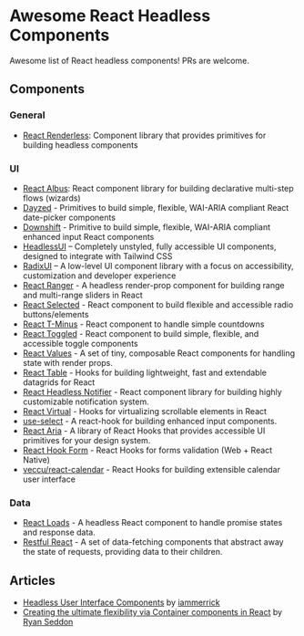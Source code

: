 # Awesome React Headless Components

Awesome list of React headless components! PRs are welcome.

## Components

### General

- [React Renderless](https://github.com/alexkrolick/react-renderless): Component library that provides primitives for building headless components

### UI

- [React Albus](https://github.com/americanexpress/react-albus): React component library for building declarative multi-step flows (wizards)
- [Dayzed](https://github.com/deseretdigital/dayzed) - Primitives to build simple, flexible, WAI-ARIA compliant React date-picker components
- [Downshift](https://github.com/paypal/downshift) - Primitive to build simple, flexible, WAI-ARIA compliant enhanced input React components
- [HeadlessUI](https://github.com/tailwindlabs/headlessui) – Completely unstyled, fully accessible UI components, designed to integrate with Tailwind CSS
- [RadixUI](https://github.com/radix-ui/primitives) – A low-level UI component library with a focus on accessibility, customization and developer experience
- [React Ranger](https://github.com/react-tools/react-ranger) - A headless render-prop component for building range and multi-range sliders in React
- [React Selected](https://github.com/jxom/react-selected) - React component to build flexible and accessible radio buttons/elements
- [React T-Minus](https://github.com/jxom/react-t-minus) - React component to handle simple countdowns
- [React Toggled](https://github.com/kentcdodds/react-toggled) - React component to build simple, flexible, and accessible toggle components
- [React Values](https://github.com/ianstormtaylor/react-values) - A set of tiny, composable React components for handling state with render props.
- [React Table](https://github.com/tannerlinsley/react-table) - Hooks for building lightweight, fast and extendable datagrids for React
- [React Headless Notifier](https://react-headless-notifier.recodable.io) - React component library for building highly customizable notification system.
- [React Virtual](https://github.com/tannerlinsley/react-virtual) - Hooks for virtualizing scrollable elements in React
- [use-select](https://github.com/tannerlinsley/use-select) - A react-hook for building enhanced input components.
- [React Aria](https://react-spectrum.adobe.com/react-aria/index.html) - A library of React Hooks that provides accessible UI primitives for your design system.
- [React Hook Form](https://github.com/react-hook-form/react-hook-form) - React Hooks for forms validation (Web + React Native)
- [veccu/react-calendar](https://github.com/veccu/react-calendar) - React Hooks for building extensible calendar user interface

### Data

- [React Loads](https://github.com/jxom/react-loads) - A headless React component to handle promise states and response data.
- [Restful React](https://github.com/contiamo/restful-react) - A set of data-fetching components that abstract away the state of requests, providing data to their children.

## Articles

- [Headless User Interface Components](https://medium.com/merrickchristensen/headless-user-interface-components-565b0c0f2e18) by [iammerrick](https://github.com/iammerrick)
- [Creating the ultimate flexibility via Container components in React](https://medium.com/zendesk-engineering/creating-the-ultimate-flexibility-via-container-components-in-react-e4b8eca5338c) by [Ryan Seddon](https://github.com/ryanseddon)
